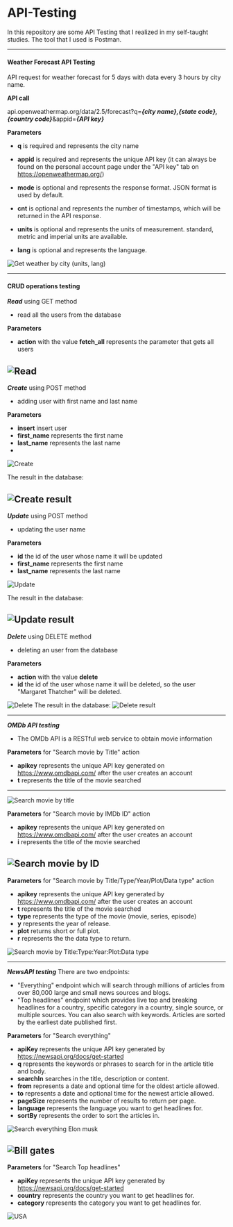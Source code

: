 # API-Testing
In this repository are some API Testing that I realized in my self-taught studies. The tool that I used is Postman.

----
#### Weather Forecast API Testing
API request for weather forecast for 5 days with data every 3 hours by city name.

**API call**

api.openweathermap.org/data/2.5/forecast?q=***{city name},{state code},{country code}***&appid=***{API key}***

**Parameters**

- **q** is required and represents the city name

- **appid** is required and represents the unique API key (it can always be found on the personal account page under the "API key" tab on https://openweathermap.org/)

- **mode** is optional and represents the response format. JSON format is used by default.

- **cnt** is optional and represents the number of timestamps, which will be returned in the API response.

- **units** is optional and represents the units of measurement. standard, metric and imperial units are available.
- **lang** is optional and represents the language.

![Get weather by city (units, lang)](https://user-images.githubusercontent.com/117184407/202178048-e5d5c7c3-903e-4a67-a83e-6d38e3c94d46.png)

---

#### CRUD operations testing

***Read*** using GET method
- read all the users from the database

**Parameters**
- **action** with the value **fetch_all** represents the parameter that gets all users

![Read](https://user-images.githubusercontent.com/117184407/202184538-4607ef5c-9b59-4483-8dd2-e38ce4b48b38.png)
---

***Create*** using POST method
- adding user with first name and last name

**Parameters**
- **insert** insert user
- **first_name** represents the first name
- **last_name** represents the last name
- 
![Create](https://user-images.githubusercontent.com/117184407/202192745-2bb3d27c-5e99-4436-afe2-b9986dcce595.png)

The result in the database:

![Create result](https://user-images.githubusercontent.com/117184407/202187648-bfccb3e3-1315-4b1d-b5ca-32fd92fff155.png)
---

***Update*** using POST method
- updating the user name

**Parameters**
- **id** the id of the user whose name it will be updated
- **first_name** represents the first name
- **last_name** represents the last name

![Update](https://user-images.githubusercontent.com/117184407/202188642-d5869ef2-9c50-4686-955c-8e39bf40ac54.png)

The result in the database:

![Update result](https://user-images.githubusercontent.com/117184407/202188909-44b679c8-357e-4265-b230-a9562587fd98.png)
---

***Delete*** using DELETE method
- deleting an user from the database

**Parameters**
- **action** with the value **delete**
- **id** the id of the user whose name it will be deleted, so the user "Margaret Thatcher" will be deleted.

![Delete](https://user-images.githubusercontent.com/117184407/202190477-a5a07d43-b8f0-4458-b2da-98c29854c726.png)
The result in the database:
![Delete result](https://user-images.githubusercontent.com/117184407/202190541-f16863d2-04c3-403b-a7b3-2983d6b0cf9c.png)

---

***OMDb API testing***
- The OMDb API is a RESTful web service to obtain movie information

**Parameters** for "Search movie by Title" action
- **apikey** represents the unique API key generated on https://www.omdbapi.com/ after the user creates an account
- **t** represents the title of the movie searched
---

![Search movie by title](https://user-images.githubusercontent.com/117184407/202195192-450eedf5-d91d-44e1-80e3-b8b187719d12.png)

**Parameters** for "Search movie by IMDb ID" action
- **apikey** represents the unique API key generated on https://www.omdbapi.com/ after the user creates an account
- **i** represents the title of the movie searched

![Search movie by ID](https://user-images.githubusercontent.com/117184407/202195433-f4272e38-5f43-4040-b130-f7bcb4b6eaed.png)
---

**Parameters** for "Search movie by Title/Type/Year/Plot/Data type" action
- **apikey** represents the unique API key generated by https://www.omdbapi.com/ after the user creates an account
- **t** represents the title of the movie searched
- **type** represents the type of the movie (movie, series, episode)
- **y** represents the year of release.
- **plot** returns short or full plot.
- **r** represents the the data type to return.

![Search movie by Title:Type:Year:Plot:Data type](https://user-images.githubusercontent.com/117184407/202197202-c8bd3a41-d9e7-4167-80f4-ec1d8e725a42.png)

---

***NewsAPI testing***
There are two endpoints: 
- "Everything" endpoint which will search through millions of articles from over 80,000 large and small news sources and blogs.
- "Top headlines" endpoint which provides live top and breaking headlines for a country, specific category in a country, single source, or multiple sources. You can also search with keywords. Articles are sorted by the earliest date published first.

**Parameters** for "Search everything"
- **apiKey** represents the unique API key generated by https://newsapi.org/docs/get-started
- **q** represents the keywords or phrases to search for in the article title and body.
- **searchIn** searches in the title, description or content.
- **from** represents a date and optional time for the oldest article allowed.
- **to** represents a date and optional time for the newest article allowed.
- **pageSize** represents the number of results to return per page.
- **language** represents the language you want to get headlines for.
- **sortBy** represents the order to sort the articles in.

![Search everything Elon musk](https://user-images.githubusercontent.com/117184407/202202181-98399b28-db9b-4b65-abb5-f12def68a62b.png)

![Bill gates](https://user-images.githubusercontent.com/117184407/202202252-47d660ee-1d0e-49d1-91bf-4ebc0c8e04f7.png)
---

**Parameters** for "Search Top headlines"
- **apiKey** represents the unique API key generated by https://newsapi.org/docs/get-started
- **country** represents the country you want to get headlines for.
- **category** represents the category you want to get headlines for.

![USA](https://user-images.githubusercontent.com/117184407/202203044-928651b5-8d16-419e-99d8-c4e2cf6c44d7.png)


